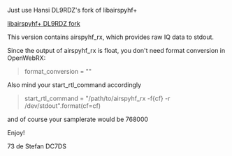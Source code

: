 Just use Hansi DL9RDZ's fork of libairspyhf+

[libairspyhf+ DL9RDZ fork](https://github.com/dl9rdz/airspyhf)

This version contains airspyhf_rx, which provides raw IQ data to stdout.

Since the output of airspyhf_rx is float, you don't need format conversion in OpenWebRX:

> format_conversion = ""

Also mind your start_rtl_command accordingly

> start_rtl_command = "/path/to/airspyhf_rx -f{cf} -r /dev/stdout".format(cf=cf)

and of course your samplerate would be 768000

Enjoy!

73 de Stefan DC7DS
